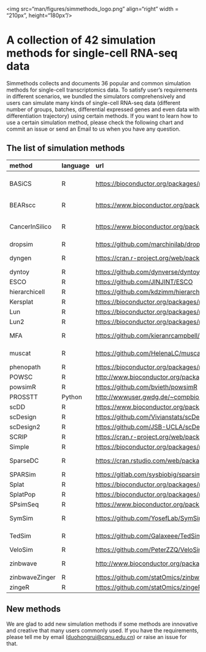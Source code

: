 
\<img src=“man/figures/simmethods_logo.png” align=“right” width =
“210px”, height=“180px”/\>

# A collection of 42 simulation methods for single-cell RNA-seq data

Simmethods collects and documents 36 popular and common simulation
methods for single-cell transcriptomics data. To satisfy user’s
requirements in different scenarios, we bundled the simulators
comprehensively and users can simulate many kinds of single-cell RNA-seq
data (different number of groups, batches, differential expressed genes
and even data with differentiation trajectory) using certain methods. If
you want to learn how to use a certain simulation method, please check
the following chart and commit an issue or send an Email to us when you
have any question.

## The list of simulation methods

| method         | language | url                                                                           | doi                              | journal                    |
|:---------------|:---------|:------------------------------------------------------------------------------|:---------------------------------|:---------------------------|
| BASiCS         | R        | <https://bioconductor.org/packages/release/bioc/html/BASiCS.html>             | 10.1371/journal.pcbi.1004333     | PLoS Computational Biology |
| BEARscc        | R        | <https://www.bioconductor.org/packages/release/bioc/html/BEARscc.html>        | 10.1038/s41467-018-03608-y       | Nature Communications      |
| CancerInSilico | R        | <https://www.bioconductor.org/packages/release/bioc/html/CancerInSilico.html> | 10.1371/journal.pcbi.1006935     | PLoS Computational Biology |
| dropsim        | R        | <https://github.com/marchinilab/dropsim>                                      | NA                               | NA                         |
| dyngen         | R        | <https://cran.r-project.org/web/packages/dyngen/index.html>                   | 10.1038/s41467-021-24152-2       | Nature Communications      |
| dyntoy         | R        | <https://github.com/dynverse/dyntoy>                                          | NA                               | NA                         |
| ESCO           | R        | <https://github.com/JINJINT/ESCO>                                             | 10.1093/bioinformatics/btab116   | Bioinformatics             |
| hierarchicell  | R        | <https://github.com/kdzimm/hierarchicell>                                     | 10.1186/s12864-021-07635-w       | BMC Genomics               |
| Kersplat       | R        | <https://bioconductor.org/packages/release/bioc/html/splatter.html>           | 10.1186/s13059-017-1305-0        | Genome Biology             |
| Lun            | R        | <https://bioconductor.org/packages/release/bioc/html/splatter.html>           | 10.1186/s13059-017-1305-0        | Genome Biology             |
| Lun2           | R        | <https://bioconductor.org/packages/release/bioc/html/splatter.html>           | 10.1186/s13059-017-1305-0        | Genome Biology             |
| MFA            | R        | <https://github.com/kieranrcampbell/mfa>                                      | 10.12688/wellcomeopenres.11087.1 | Wellcome Open Research     |
| muscat         | R        | <https://github.com/HelenaLC/muscat>                                          | 10.1038/s41467-020-19894-4       | Nature Communications      |
| phenopath      | R        | <https://bioconductor.org/packages/release/bioc/html/phenopath.html>          | 10.1101/159913                   | bioRxiv                    |
| POWSC          | R        | <http://www.bioconductor.org/packages/release/bioc/html/POWSC.html>           | 10.1093/bioinformatics/btaa607   | Bioinformatics             |
| powsimR        | R        | <https://github.com/bvieth/powsimR>                                           | 10.1093/bioinformatics/btx435    | Bioinformatics             |
| PROSSTT        | Python   | <http://wwwuser.gwdg.de/~compbiol/prosstt/doc/>                               | 10.1093/bioinformatics/btz078    | Bioinformatics             |
| scDD           | R        | <https://www.bioconductor.org/packages/release/bioc/html/scDD.html>           | 10.1186/s13059-016-1077-y        | Genome Biology             |
| scDesign       | R        | <https://github.com/Vivianstats/scDesign>                                     | 10.1093/bioinformatics/btz321    | Bioinformatics             |
| scDesign2      | R        | <https://github.com/JSB-UCLA/scDesign2>                                       | 10.1186/s13059-021-02367-2       | Genome Biology             |
| SCRIP          | R        | <https://cran.r-project.org/web/packages/SCRIP/index.html>                    | NA                               | NA                         |
| Simple         | R        | <https://bioconductor.org/packages/release/bioc/html/splatter.html>           | 10.1186/s13059-017-1305-0        | Genome Biology             |
| SparseDC       | R        | <https://cran.rstudio.com/web/packages/SparseDC/index.html>                   | 10.1093/nar/gkx1113              | Nucleic Acids Research     |
| SPARSim        | R        | <https://gitlab.com/sysbiobig/sparsim>                                        | 10.1093/bioinformatics/btz752    | Bioinformatics             |
| Splat          | R        | <https://bioconductor.org/packages/release/bioc/html/splatter.html>           | 10.1186/s13059-017-1305-0        | Genome Biology             |
| SplatPop       | R        | <https://bioconductor.org/packages/release/bioc/html/splatter.html>           | 10.1186/s13059-021-02546-1       | Genome Biology             |
| SPsimSeq       | R        | <https://www.bioconductor.org/packages/release/bioc/html/SPsimSeq.html>       | 10.1093/bioinformatics/btaa105   | Bioinformatics             |
| SymSim         | R        | <https://github.com/YosefLab/SymSim>                                          | 10.1038/s41467-019-10500-w       | Nature Communications      |
| TedSim         | R        | <https://github.com/Galaxeee/TedSim>                                          | 10.1093/nar/gkac235              | Nucleic Acids Research     |
| VeloSim        | R        | <https://github.com/PeterZZQ/VeloSim>                                         | 10.1101/2021.01.11.426277        | bioRxiv                    |
| zinbwave       | R        | <http://www.bioconductor.org/packages/release/bioc/html/zinbwave.html>        | 10.1038/s41467-017-02554-5       | Nature Communications      |
| zinbwaveZinger | R        | <https://github.com/statOmics/zinbwaveZinger>                                 | 10.1186/s13059-018-1406-4        | Genome Biology             |
| zingeR         | R        | <https://github.com/statOmics/zingeR>                                         | 10.1186/s13059-018-1406-4        | Genome Biology             |

## New methods

We are glad to add new simulation methods if some methods are innovative
and creative that many users commonly used. If you have the
requirements, please tell me by email (<duohongrui@cqnu.edu.cn>) or
raise an issue for that.
